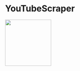 # YouTubeScraper
<img src = "https://i.ytimg.com/vi/p2vpqKBPj4U/maxresdefault.jpg" height = "150px">

